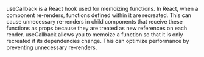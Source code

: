 useCallback is a React hook used for memoizing functions. In React, when a component re-renders, functions defined within it are recreated. This can cause unnecessary re-renders in child components that receive these functions as props because they are treated as new references on each render. useCallback allows you to memoize a function so that it is only recreated if its dependencies change. This can optimize performance by preventing unnecessary re-renders.